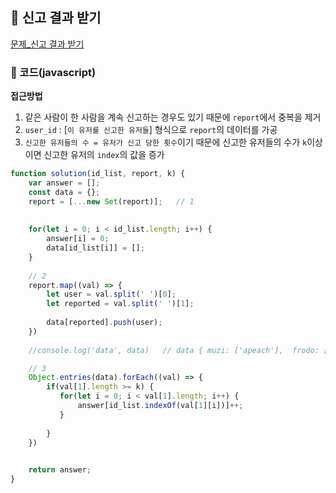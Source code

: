## 📝 신고 결과 받기

[문제_신고 결과 받기](https://programmers.co.kr/learn/courses/30/lessons/92334#)

### 📍 코드(javascript)

**접근방법**
1. 같은 사람이 한 사람을 계속 신고하는 경우도 있기 때문에 `report`에서 중복을 제거 
2. `user_id` : [`이 유저를 신고한 유저들`] 형식으로 `report`의 데이터를 가공
3. `신고한 유저들의 수 = 유저가 신고 당한 횟수`이기 때문에 신고한 유저들의 수가 `k`이상이면 신고한 유저의 `index`의 값을 증가

```javascript
function solution(id_list, report, k) {
    var answer = [];
    const data = {};
    report = [...new Set(report)];   // 1
    
    
    for(let i = 0; i < id_list.length; i++) {
        answer[i] = 0;
        data[id_list[i]] = [];
    }
    
    // 2
    report.map((val) => {
        let user = val.split(' ')[0];
        let reported = val.split(' ')[1];
        
        data[reported].push(user);
    })
    
    //console.log('data', data)   // data { muzi: ['apeach'],  frodo: ['muzi', 'apeach'],  apeach: [], neo: ['frodo', 'muzi']} 

    // 3
    Object.entries(data).forEach((val) => {
        if(val[1].length >= k) {
           for(let i = 0; i < val[1].length; i++) {
               answer[id_list.indexOf(val[1][i])]++;
           }
            
        }
    })

     
    return answer;
}
```
